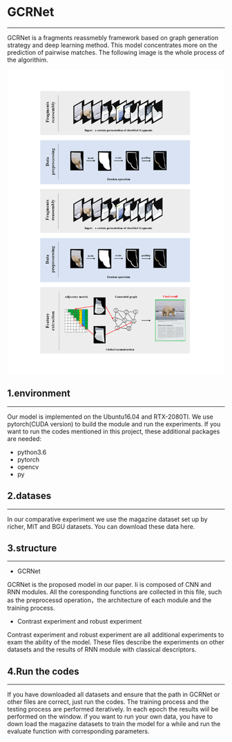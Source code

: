 # GCRNet
***

GCRNet is a fragments reassmebly framework based on graph generation strategy and deep learning method. This model concentrates more on the prediction of pairwise matches. The following image is the whole process of the algorithim.

![image](https://github.com/wmhwmh521/GCRNet/blob/main/1.png)

## 1.environment
***

Our model is implemented on the Ubuntu16.04 and RTX-2080TI. We use pytorch(CUDA version) to build the module and run the experiments. If you want to run the codes mentioned in this project, these additional packages are needed:
- python3.6
- pytorch
- opencv
- py

## 2.datases
***

In our comparative experiment we use the magazine dataset set up by richer, MIT and BGU datasets. You can download these data here.

## 3.structure
***

- GCRNet

GCRNet is the proposed model in our paper. Ii is composed of CNN and RNN modules. All the coresponding functions are collected in this file, such as the preprocessd operation，the architecture of each module and the training process.

- Contrast experiment and robust experiment

Contrast experiment and robust experiment are all additional experiments to exam the ability of the model. These files describe the experiments on other datasets and the results of RNN module with classical descriptors.

## 4.Run the codes 
***

If you have downloaded all datasets and ensure that the path in GCRNet or other files are correct, just run the codes. The training process and the testing process are performed iteratively. In each epoch the results wiil be performed on the window. if you want to run your own data, you have to down load the magazine datasets to train the model for a while and run the evaluate function with corresponding parameters.
